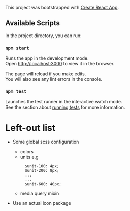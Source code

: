 This project was bootstrapped with [Create React App](https://github.com/facebook/create-react-app).

## Available Scripts

In the project directory, you can run:

### `npm start`

Runs the app in the development mode.<br>
Open [http://localhost:3000](http://localhost:3000) to view it in the browser.

The page will reload if you make edits.<br>
You will also see any lint errors in the console.

### `npm test`

Launches the test runner in the interactive watch mode.<br>
See the section about [running tests](https://facebook.github.io/create-react-app/docs/running-tests) for more information.


# Left-out list

- Some global scss configuration
  - colors
  - units e.g 
    ```
      $unit-100: 4px;
      $unit-200: 8px;
      ...
      ...
      $unit-600: 40px;
    ```
  - media query mixin

- Use an actual icon package